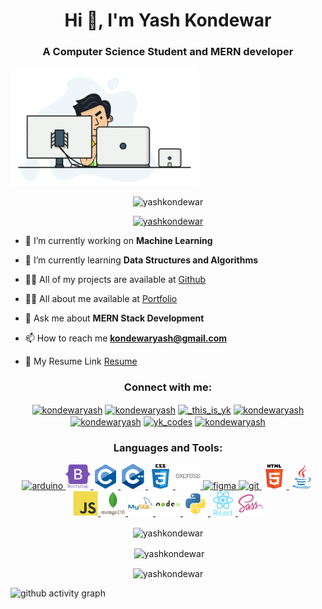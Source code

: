 <h1 align="center">Hi 👋, I'm Yash Kondewar</h1>
<h3 align="center">A Computer Science Student and MERN developer</h3>

<img src="https://raw.githubusercontent.com/rajpratyush/rajpratyush/master/me_1.gif" width=300>

<p align="center"> <img src="https://komarev.com/ghpvc/?username=yashkondewar&label=Profile%20views&color=0e75b6&style=flat" alt="yashkondewar" /> </p>

<p align="center"> <a href="https://github.com/ryo-ma/github-profile-trophy"><img src="https://github-profile-trophy.vercel.app/?username=yashkondewar" alt="yashkondewar" /></a> </p>

- 🔭 I’m currently working on **Machine Learning**

- 🌱 I’m currently learning **Data Structures and Algorithms**

- 👨‍💻 All of my projects are available at [Github](https://github.com/yashkondewar)

- 👨‍💻 All about me available at [Portfolio](https://yashkondewar.github.io/PortfolioWebsite/)

- 💬 Ask me about **MERN Stack Development**

- 📫 How to reach me **kondewaryash@gmail.com**

- 📄 My Resume Link [Resume](https://yashkondewar.github.io/PortfolioWebsite/pdf/Yash_Kondewar.pdf)

<h3 align="center">Connect with me:</h3>
<p align="center">
<a href="https://codepen.io/kondewaryash" target="blank"><img align="center" src="https://raw.githubusercontent.com/rahuldkjain/github-profile-readme-generator/master/src/images/icons/Social/codepen.svg" alt="kondewaryash" height="30" width="40" /></a>
<a href="https://linkedin.com/in/kondewaryash" target="blank"><img align="center" src="https://raw.githubusercontent.com/rahuldkjain/github-profile-readme-generator/master/src/images/icons/Social/linked-in-alt.svg" alt="kondewaryash" height="30" width="40" /></a>
<a href="https://instagram.com/_this_is_yk" target="blank"><img align="center" src="https://raw.githubusercontent.com/rahuldkjain/github-profile-readme-generator/master/src/images/icons/Social/instagram.svg" alt="_this_is_yk" height="30" width="40" /></a>
<a href="https://www.codechef.com/users/kondewaryash" target="blank"><img align="center" src="https://cdn.jsdelivr.net/npm/simple-icons@3.1.0/icons/codechef.svg" alt="kondewaryash" height="30" width="40" /></a>
<a href="https://www.hackerrank.com/kondewaryash" target="blank"><img align="center" src="https://raw.githubusercontent.com/rahuldkjain/github-profile-readme-generator/master/src/images/icons/Social/hackerrank.svg" alt="kondewaryash" height="30" width="40" /></a>
<a href="https://www.leetcode.com/yk_codes" target="blank"><img align="center" src="https://raw.githubusercontent.com/rahuldkjain/github-profile-readme-generator/master/src/images/icons/Social/leet-code.svg" alt="yk_codes" height="30" width="40" /></a>
<a href="https://auth.geeksforgeeks.org/user/kondewaryash" target="blank"><img align="center" src="https://raw.githubusercontent.com/rahuldkjain/github-profile-readme-generator/master/src/images/icons/Social/geeks-for-geeks.svg" alt="kondewaryash" height="30" width="40" /></a>
</p>

<h3 align="center">Languages and Tools:</h3>
<p align="center"> <a href="https://www.arduino.cc/" target="_blank" rel="noreferrer"> <img src="https://cdn.worldvectorlogo.com/logos/arduino-1.svg" alt="arduino" width="40" height="40"/> </a> <a href="https://getbootstrap.com" target="_blank" rel="noreferrer"> <img src="https://raw.githubusercontent.com/devicons/devicon/master/icons/bootstrap/bootstrap-plain-wordmark.svg" alt="bootstrap" width="40" height="40"/> </a> <a href="https://www.cprogramming.com/" target="_blank" rel="noreferrer"> <img src="https://raw.githubusercontent.com/devicons/devicon/master/icons/c/c-original.svg" alt="c" width="40" height="40"/> </a> <a href="https://www.w3schools.com/cpp/" target="_blank" rel="noreferrer"> <img src="https://raw.githubusercontent.com/devicons/devicon/master/icons/cplusplus/cplusplus-original.svg" alt="cplusplus" width="40" height="40"/> </a> <a href="https://www.w3schools.com/css/" target="_blank" rel="noreferrer"> <img src="https://raw.githubusercontent.com/devicons/devicon/master/icons/css3/css3-original-wordmark.svg" alt="css3" width="40" height="40"/> </a> <a href="https://expressjs.com" target="_blank" rel="noreferrer"> <img src="https://raw.githubusercontent.com/devicons/devicon/master/icons/express/express-original-wordmark.svg" alt="express" width="40" height="40"/> </a> <a href="https://www.figma.com/" target="_blank" rel="noreferrer"> <img src="https://www.vectorlogo.zone/logos/figma/figma-icon.svg" alt="figma" width="40" height="40"/> </a> <a href="https://git-scm.com/" target="_blank" rel="noreferrer"> <img src="https://www.vectorlogo.zone/logos/git-scm/git-scm-icon.svg" alt="git" width="40" height="40"/> </a> <a href="https://www.w3.org/html/" target="_blank" rel="noreferrer"> <img src="https://raw.githubusercontent.com/devicons/devicon/master/icons/html5/html5-original-wordmark.svg" alt="html5" width="40" height="40"/> </a> <a href="https://www.java.com" target="_blank" rel="noreferrer"> <img src="https://raw.githubusercontent.com/devicons/devicon/master/icons/java/java-original.svg" alt="java" width="40" height="40"/> </a> <a href="https://developer.mozilla.org/en-US/docs/Web/JavaScript" target="_blank" rel="noreferrer"> <img src="https://raw.githubusercontent.com/devicons/devicon/master/icons/javascript/javascript-original.svg" alt="javascript" width="40" height="40"/> </a> <a href="https://www.mongodb.com/" target="_blank" rel="noreferrer"> <img src="https://raw.githubusercontent.com/devicons/devicon/master/icons/mongodb/mongodb-original-wordmark.svg" alt="mongodb" width="40" height="40"/> </a> <a href="https://www.mysql.com/" target="_blank" rel="noreferrer"> <img src="https://raw.githubusercontent.com/devicons/devicon/master/icons/mysql/mysql-original-wordmark.svg" alt="mysql" width="40" height="40"/> </a> <a href="https://nodejs.org" target="_blank" rel="noreferrer"> <img src="https://raw.githubusercontent.com/devicons/devicon/master/icons/nodejs/nodejs-original-wordmark.svg" alt="nodejs" width="40" height="40"/> </a> <a href="https://www.python.org" target="_blank" rel="noreferrer"> <img src="https://raw.githubusercontent.com/devicons/devicon/master/icons/python/python-original.svg" alt="python" width="40" height="40"/> </a> <a href="https://reactjs.org/" target="_blank" rel="noreferrer"> <img src="https://raw.githubusercontent.com/devicons/devicon/master/icons/react/react-original-wordmark.svg" alt="react" width="40" height="40"/> </a> <a href="https://sass-lang.com" target="_blank" rel="noreferrer"> <img src="https://raw.githubusercontent.com/devicons/devicon/master/icons/sass/sass-original.svg" alt="sass" width="40" height="40"/> </a> </p>

<p align="center"><img align="center" src="https://github-readme-stats.vercel.app/api/top-langs?username=yashkondewar&show_icons=true&locale=en&layout=compact" alt="yashkondewar" /></p>

<p align="center">&nbsp;<img align="center" src="https://github-readme-stats.vercel.app/api?username=yashkondewar&show_icons=true&locale=en" alt="yashkondewar" /></p>

<p align="center"><img align="center" src="https://github-readme-streak-stats.herokuapp.com/?user=yashkondewar&" alt="yashkondewar" /></p>

![github activity graph](https://activity-graph.herokuapp.com/graph?username=yashkondewar&theme=dracula&layout=compact&title_color=FF69B4&hide_border=true&area=true)
</div>
